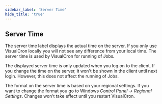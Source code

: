```yaml
---
sidebar_label: 'Server Time'
hide_title: 'true'
---
```


## Server Time

The server time label displays the actual time on the server. If you only use VisualCron locally you will not see any difference from your local time. The server time is used by VisualCron for running of Jobs.
 
The displayed server time is only updated when you log on to the client. If you change the time on the server, it won't be shown in the client until next login. However, this does not affect the running of Jobs.
 
The format on the server time is based on your regional settings. If you want to change the format you go to Windows *Control Panel -> Regional Settings*. Changes won't take effect until you restart VisualCron.